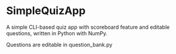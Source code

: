 # SimpleQuizApp
A simple CLI-based quiz app with scoreboard feature and editable questions, written in Python with NumPy.

Questions are editable in question_bank.py
